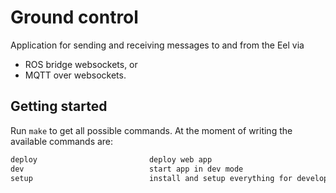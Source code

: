 # Ground control

Application for sending and receiving messages to and from the Eel via
- ROS bridge websockets, or
- MQTT over websockets.

## Getting started

Run `make` to get all possible commands. At the moment of writing the available commands are:

```bash
deploy                         deploy web app
dev                            start app in dev mode
setup                          install and setup everything for development
```

